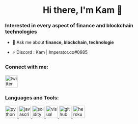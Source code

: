<h1 align="center"> Hi there, I'm Kam 👋 </h1>


<h3 align="left">Interested in every aspect of finance and blockchain technologies</h3>

- 💬 Ask me about **finance, blockchain, technologie**

- ⚡ Discord : Kam | Imperator.co#0985


<h3 align="left">Connect with me:</h3>
<p align="left">
<a href="https://twitter.com/kryptonite_777" target="_blank"> <img src="https://cdn.jsdelivr.net/npm/simple-icons@v3/icons/twitter.svg" alt="twitter" width="40" height="40"/> </a>



<h3 align="left">Languages and Tools:</h3>
<p align="left">

<a href="https://www.python.org" target="_blank"> <img src="https://cdn.jsdelivr.net/gh/devicons/devicon/icons/python/python-original-wordmark.svg" alt="python" width="40" height="40"/> </a>
<a href="https://www.javascript.com/" target="_blank"> <img src="https://cdn.jsdelivr.net/gh/devicons/devicon/icons/javascript/javascript-original.svg" alt="javascript" width="40" height="40"/> </a>
<a href="https://soliditylang.org/" target="_blank"> <img src="https://docs.soliditylang.org/en/v0.8.9/_images/logo.svg" alt="solidity" width="40" height="40"/> </a>
<a img src="https://cdn.jsdelivr.net/gh/devicons/devicon/icons/css3/css3-plain-wordmark.svg" alt="css" width="40" height="40"> </a>
<a img src="https://cdn.jsdelivr.net/gh/devicons/devicon/icons/html5/html5-plain-wordmark.svg" alt="html" width="40" height="40"> </a>
<a href="https://visualstudio.microsoft.com/" target="_blank"> <img src="https://cdn.jsdelivr.net/gh/devicons/devicon/icons/visualstudio/visualstudio-plain.svg" alt="visual studio" width="40" height="40"/> </a>
<a href="https://github.com/" target="_blank"> <img src="https://cdn.jsdelivr.net/gh/devicons/devicon/icons/github/github-original.svg" alt="github" width="40" height="40"/> </a>
<a href="https://www.heroku.com/" target="_blank"> <img src="https://cdn.jsdelivr.net/gh/devicons/devicon/icons/heroku/heroku-original-wordmark.svg" alt="heroku" width="40" height="40"/> </a>

